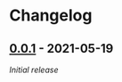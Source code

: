 # Changelog

## [0.0.1] - 2021-05-19

_Initial release_

[0.0.1]: https://github.com/anton-yurchenko/go-changelog/releases/tag/v0.0.1
